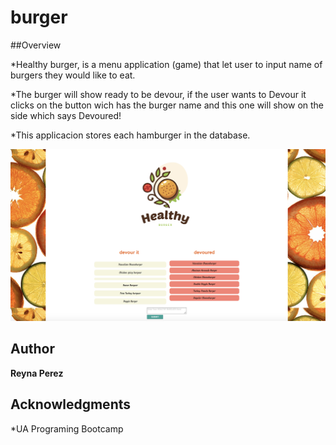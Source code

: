 # burger
##Overview

*Healthy burger, is a menu application (game) that let user to input name of burgers they would like to eat. 

*The burger will show ready to be devour, if the user wants to Devour it clicks on the button wich has the burger name and this one will show on the side which says Devoured!

*This applicacion stores each hamburger in the database.

![Screenshot](public/assets/img/screenshot.jpg)

## Author

**Reyna Perez**

## Acknowledgments

*UA Programing Bootcamp
